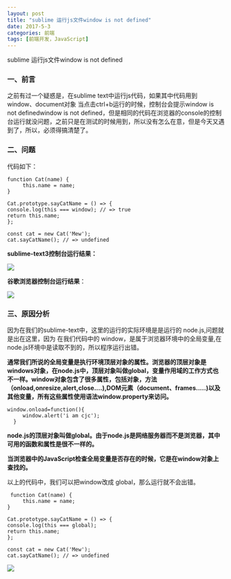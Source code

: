 ```yaml
---
layout: post
title: "sublime 运行js文件window is not defined"
date: 2017-5-3
categories: 前端
tags: [前端开发，JavaScript]
---
```


sublime 运行js文件window is not defined

<!-- more -->

### 一、前言

之前有过一个疑惑是，在sublime text中运行js代码，如果其中代码用到window、document对象
当点击ctrl+b运行的时候，控制台会提示window is not definedwindow is not defined，但是相同的代码在浏览器的console的控制台运行就没问题，之前只是在测试的时候用到，所以没有怎么在意，但是今天又遇到了，所以，必须得搞清楚了。

### 二、问题

代码如下：

	function Cat(name) {
         this.name = name;
    }

    Cat.prototype.sayCatName = () => {
    console.log(this === window); // => true
    return this.name;
    };

    const cat = new Cat('Mew');
    cat.sayCatName(); // => undefined

**sublime-text3控制台运行结果：**

![](http://i4.buimg.com/567571/5cf75f0a1c952038.png)

**谷歌浏览器控制台运行结果**：

![](http://i4.buimg.com/567571/2a1a8c6a1c90d179.png)

### 三、原因分析

因为在我们的sublime-text中，这里的运行的实际环境是是运行的 node.js,问题就是出在这里，因为 在我们代码中的 window，是属于浏览器环境中的全局变量,在 node.js环境中是读取不到的，所以程序运行出错。

**通常我们所说的全局变量是执行环境顶层对象的属性。浏览器的顶层对象是windows对象，在node.js中，顶层对象叫做global，变量作用域的工作方式也不一样。window对象包含了很多属性，包括对象，方法（onload,onresize,alert,close....),DOM元素（document、frames.....)以及其他变量，所有这些属性使用语法window.property来访问。**

    window.onload=function(){
	     window.alert('i am cjc');
      }

**node.js的顶层对象叫做global。由于node.js是网络服务器而不是浏览器，其中可用的函数和属性是很不一样的。**

**当浏览器中的JavaScript检查全局变量是否存在的时候，它是在window对象上查找的。**

以上的代码中，我们可以把window改成 global，那么运行就不会出错。

     function Cat(name) {
         this.name = name;
    }

    Cat.prototype.sayCatName = () => {
    console.log(this === global); 
    return this.name;
    };

    const cat = new Cat('Mew');
    cat.sayCatName(); // => undefined

![](http://i1.piimg.com/567571/009ae117d7c53925.png)